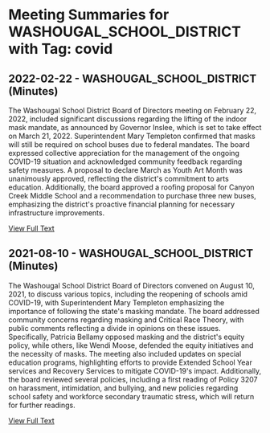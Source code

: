# Meeting Summaries for WASHOUGAL_SCHOOL_DISTRICT with Tag: covid

## 2022-02-22 - WASHOUGAL_SCHOOL_DISTRICT (Minutes)

The Washougal School District Board of Directors meeting on February 22, 2022, included significant discussions regarding the lifting of the indoor mask mandate, as announced by Governor Inslee, which is set to take effect on March 21, 2022. Superintendent Mary Templeton confirmed that masks will still be required on school buses due to federal mandates. The board expressed collective appreciation for the management of the ongoing COVID-19 situation and acknowledged community feedback regarding safety measures. A proposal to declare March as Youth Art Month was unanimously approved, reflecting the district's commitment to arts education. Additionally, the board approved a roofing proposal for Canyon Creek Middle School and a recommendation to purchase three new buses, emphasizing the district's proactive financial planning for necessary infrastructure improvements.

[View Full Text](https://raw.githubusercontent.com/VoronoiPerspectives/WashingtonStateSchoolBoardExplorer/refs/heads/main/data/countries/usa/states/wa/counties/clark/school_boards/washougal_school_district/2022/processed/2022-02-22-minutes.txt)

## 2021-08-10 - WASHOUGAL_SCHOOL_DISTRICT (Minutes)

The Washougal School District Board of Directors convened on August 10, 2021, to discuss various topics, including the reopening of schools amid COVID-19, with Superintendent Mary Templeton emphasizing the importance of following the state's masking mandate. The board addressed community concerns regarding masking and Critical Race Theory, with public comments reflecting a divide in opinions on these issues. Specifically, Patricia Bellamy opposed masking and the district's equity policy, while others, like Wendi Moose, defended the equity initiatives and the necessity of masks. The meeting also included updates on special education programs, highlighting efforts to provide Extended School Year services and Recovery Services to mitigate COVID-19's impact. Additionally, the board reviewed several policies, including a first reading of Policy 3207 on harassment, intimidation, and bullying, and new policies regarding school safety and workforce secondary traumatic stress, which will return for further readings.

[View Full Text](https://raw.githubusercontent.com/VoronoiPerspectives/WashingtonStateSchoolBoardExplorer/refs/heads/main/data/countries/usa/states/wa/counties/clark/school_boards/washougal_school_district/2021/processed/2021-08-10-minutes.txt)


